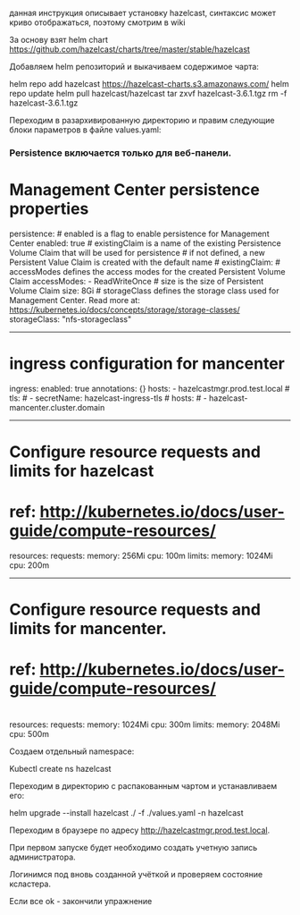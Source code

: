 данная инструкция описывает установку hazelcast, синтаксис может криво отображаться, поэтому смотрим в wiki


За основу взят  helm chart https://github.com/hazelcast/charts/tree/master/stable/hazelcast

Добавляем helm репозиторий и выкачиваем содержимое чарта:

helm repo add hazelcast https://hazelcast-charts.s3.amazonaws.com/
helm repo update
helm pull hazelcast/hazelcast
tar zxvf hazelcast-3.6.1.tgz
rm -f hazelcast-3.6.1.tgz

Переходим в разархивированную директорию и правим следующие блоки параметров в файле values.yaml:
### Persistence включается только для веб-панели. 
 # Management Center persistence properties
  persistence:
    # enabled is a flag to enable persistence for Management Center
    enabled: true
    # existingClaim is a name of the existing Persistence Volume Claim that will be used for persistence
    # if not defined, a new Persistent Value Claim is created with the default name
    # existingClaim:
    # accessModes defines the access modes for the created Persistent Volume Claim
    accessModes:
    - ReadWriteOnce
    # size is the size of Persistent Volume Claim
    size: 8Gi
    # storageClass defines the storage class used for Management Center. Read more at: https://kubernetes.io/docs/concepts/storage/storage-classes/
    storageClass: "nfs-storageclass"

----
  # ingress configuration for mancenter
  ingress:
    enabled: true
    annotations: {}
    hosts:
     - hazelcastmgr.prod.test.local
    # tls:
    # - secretName: hazelcast-ingress-tls
    #   hosts:
    #   - hazelcast-mancenter.cluster.domain

---
# Configure resource requests and limits for hazelcast
# ref: http://kubernetes.io/docs/user-guide/compute-resources/

resources:
   requests:
     memory: 256Mi
     cpu: 100m
   limits:
     memory: 1024Mi
     cpu: 200m

---
  # Configure resource requests and limits for mancenter. 
  # ref: http://kubernetes.io/docs/user-guide/compute-resources/
  #
resources:
   requests:
     memory: 1024Mi
     cpu: 300m
   limits:
     memory:  2048Mi
     cpu: 500m

Создаем отдельный namespace:

Kubectl create ns hazelcast

Переходим в директорию с распакованным чартом и устанавливаем его:

helm upgrade --install hazelcast ./ -f ./values.yaml -n hazelcast


Переходим в браузере по адресу  http://hazelcastmgr.prod.test.local. 

При первом запуске будет необходимо  создать учетную запись администратора. 

Логинимся под вновь  созданной учёткой и проверяем состояние ксластера. 

Если все ok - закончили упражнение 


